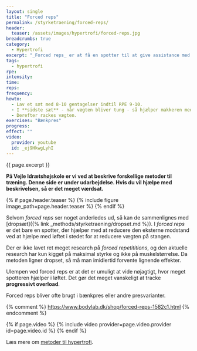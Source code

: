 ```yaml
---
layout: single
title: "Forced reps"
permalink: /styrketraening/forced-reps/
header:
  teaser: /assets/images/hypertrofi/forced-reps.jpg
breadcrumbs: true
category:
  - Hypertrofi
excerpt: "_Forced reps_ er at få en spotter til at give assistance med løftet for at få lidt flere gentagelser efter, at man er ved at være udmattet."
tags:
  - hypertrofi
rpe:
intensity:
time:
reps:
frequency:
howto:
  - Lav et sæt med 8-10 gentagelser indtil RPE 9-10.
  - I **sidste sæt** - når vægten bliver tung - så hjælper makkeren med at løfte vægten for 1-2 ekstra gentagelser.
  - Derefter rackes vægten.
exercises: "Bænkpres"
progress:
effect: ""
video:
  provider: youtube
  id: _ej9HkwgLyhI
---
```


{{ page.excerpt }}

**På Vejle Idrætshøjskole er vi ved at beskrive forskellige metoder til træning. Denne side er under udarbejdelse. Hvis du vil hjælpe med beskrivelsen, så er det meget værdsat.**

{% if page.header.teaser %}
  {% include figure image_path=page.header.teaser %}
{% endif %}

Selvom _forced reps_ ser noget anderledes ud, så kan de sammenlignes med [dropsæt]({% link _methods/styrketraening/dropset.md %}). I _forced reps_ er det bare en spotter, der hjælper med at reducere den eksterne modstand ved at hjælpe med løftet i stedet for at reducere vægten på stangen.

Der er ikke lavet ret meget research på _forced repetititions_, og den aktuelle research har kun kigget på maksimal styrke og ikke på muskelstørrelse. Da metoden ligner dropset, så må man imidlertid forvente lignende effekter.

Ulempen ved forced reps er at det er umuligt at vide nøjagtigt, hvor meget spotteren hjælper i løftet. Det gør det meget vanskeligt at tracke **progressivt overload**.

Forced reps bliver ofte brugt i bænkpres eller andre presvarianter.

{% comment %}
https://www.bodylab.dk/shop/forced-reps-1582c1.html
{% endcomment %}

{% if page.video %}
  {% include video provider=page.video.provider id=page.video.id %}
{% endif %}

Læs mere om [metoder til hypertrofi](/hypertrofi-metoder/).
